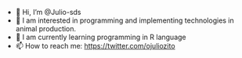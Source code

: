 - 👋 Hi, I’m @Julio-sds
- 👀 I am interested in programming and implementing technologies in animal production.
- 🌱 I am currently learning programming in R language
- 📫 How to reach me: https://twitter.com/ojuliozito

<!---
Julio-sds/Julio-sds is a ✨ special ✨ repository because its `README.md` (this file) appears on your GitHub profile.
You can click the Preview link to take a look at your changes.
--->
